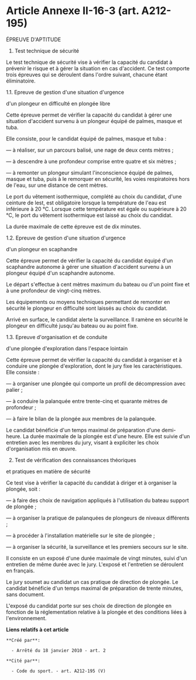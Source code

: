 # Article Annexe II-16-3 (art. A212-195)

ÉPREUVE D'APTITUDE

1. Test technique de sécurité

Le test technique de sécurité vise à vérifier la capacité du candidat à prévenir le risque et à gérer la situation en cas
d'accident. Ce test comporte trois épreuves qui se déroulent dans l'ordre suivant, chacune étant éliminatoire.

1.1. Epreuve de gestion d'une situation d'urgence

d'un plongeur en difficulté en plongée libre

Cette épreuve permet de vérifier la capacité du candidat à gérer une situation d'accident survenu à un plongeur équipé de
palmes, masque et tuba.

Elle consiste, pour le candidat équipé de palmes, masque et tuba :

― à réaliser, sur un parcours balisé, une nage de deux cents mètres ;

― à descendre à une profondeur comprise entre quatre et six mètres ;

― à remonter un plongeur simulant l'inconscience équipé de palmes, masque et tuba, puis à le remorquer en sécurité, les voies
respiratoires hors de l'eau, sur une distance de cent mètres.

Le port du vêtement isothermique, complété au choix du candidat, d'une ceinture de lest, est obligatoire lorsque la
température de l'eau est inférieure à 20 °C. Lorsque cette température est égale ou supérieure à 20 °C, le port du vêtement
isothermique est laissé au choix du candidat.

La durée maximale de cette épreuve est de dix minutes.

1.2. Epreuve de gestion d'une situation d'urgence

d'un plongeur en scaphandre

Cette épreuve permet de vérifier la capacité du candidat équipé d'un scaphandre autonome à gérer une situation d'accident
survenu à un plongeur équipé d'un scaphandre autonome.

Le départ s'effectue à cent mètres maximum du bateau ou d'un point fixe et à une profondeur de vingt-cinq mètres.

Les équipements ou moyens techniques permettant de remonter en sécurité le plongeur en difficulté sont laissés au choix du
candidat.

Arrivé en surface, le candidat alerte la surveillance. Il ramène en sécurité le plongeur en difficulté jusqu'au bateau ou au
point fixe.

1.3. Epreuve d'organisation et de conduite

d'une plongée d'exploration dans l'espace lointain

Cette épreuve permet de vérifier la capacité du candidat à organiser et à conduire une plongée d'exploration, dont le jury
fixe les caractéristiques. Elle consiste :

― à organiser une plongée qui comporte un profil de décompression avec palier ;

― à conduire la palanquée entre trente-cinq et quarante mètres de profondeur ;

― à faire le bilan de la plongée aux membres de la palanquée.

Le candidat bénéficie d'un temps maximal de préparation d'une demi-heure. La durée maximale de la plongée est d'une heure.
Elle est suivie d'un entretien avec les membres du jury, visant à expliciter les choix d'organisation mis en œuvre.

2. Test de vérification des connaissances théoriques

et pratiques en matière de sécurité

Ce test vise à vérifier la capacité du candidat à diriger et à organiser la plongée, soit :

― à faire des choix de navigation appliqués à l'utilisation du bateau support de plongée ;

― à organiser la pratique de palanquées de plongeurs de niveaux différents ;

― à procéder à l'installation matérielle sur le site de plongée ;

― à organiser la sécurité, la surveillance et les premiers secours sur le site.

Il consiste en un exposé d'une durée maximale de vingt minutes, suivi d'un entretien de même durée avec le jury. L'exposé et
l'entretien se déroulent en français.

Le jury soumet au candidat un cas pratique de direction de plongée. Le candidat bénéficie d'un temps maximal de préparation
de trente minutes, sans document.

L'exposé du candidat porte sur ses choix de direction de plongée en fonction de la réglementation relative à la plongée et
des conditions liées à l'environnement.

**Liens relatifs à cet article**

	**Créé par**:

	  - Arrêté du 18 janvier 2010 - art. 2

	**Cité par**:

	  - Code du sport. - art. A212-195 (V)
